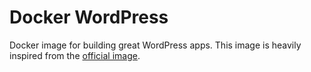 # Docker WordPress

Docker image for building great WordPress apps.
This image is heavily inspired from the [official image](https://github.com/docker-library/wordpress).
